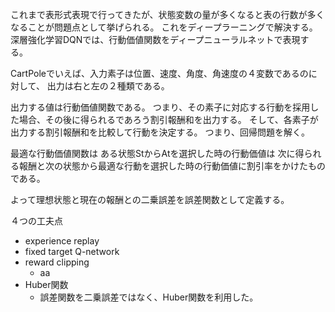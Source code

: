 これまで表形式表現で行ってきたが、状態変数の量が多くなると表の行数が多くなることが問題点として挙げられる。
これをディープラーニングで解決する。
深層強化学習DQNでは、行動価値関数をディープニューラルネットで表現する。

CartPoleでいえば、入力素子は位置、速度、角度、角速度の４変数であるのに対して、
出力は右と左の２種類である。

出力する値は行動価値関数である。
つまり、その素子に対応する行動を採用した場合、その後に得られるであろう割引報酬和を出力する。
そして、各素子が出力する割引報酬和を比較して行動を決定する。
つまり、回帰問題を解く。

最適な行動価値関数は
ある状態StからAtを選択した時の行動価値は
次に得られる報酬と次の状態から最適な行動を選択した時の行動価値に割引率をかけたものである。

よって理想状態と現在の報酬との二乗誤差を誤差関数として定義する。

４つの工夫点
- experience replay
- fixed target Q-network
- reward clipping
    - aa 
- Huber関数
    - 誤差関数を二乗誤差ではなく、Huber関数を利用した。